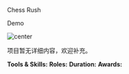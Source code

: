 <!--title-->
Chess Rush
<!--endtitle-->

<!--category-->
Demo
<!--endcategory-->

![center](1.png)

项目暂无详细内容，欢迎补充。

<!--details-->
**Tools & Skills:** 
**Roles:** 
**Duration:** 
**Awards:** 
<!--enddetails-->

<!--links-->
<!--endlinks-->
